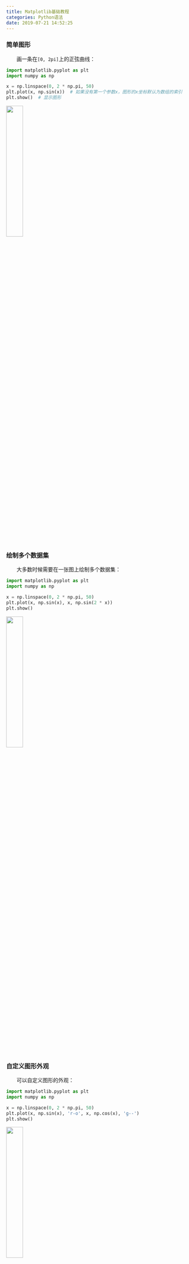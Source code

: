 ```yaml
---
title: Matplotlib基础教程
categories: Python语法
date: 2019-07-21 14:52:25
---
```

### 简单图形

&emsp;&emsp;画一条在`[0, 2pi]`上的正弦曲线：<!--more-->

``` python
import matplotlib.pyplot as plt
import numpy as np

x = np.linspace(0, 2 * np.pi, 50)
plt.plot(x, np.sin(x))  # 如果没有第一个参数x，图形的x坐标默认为数组的索引
plt.show()  # 显示图形
```

<img src="./Matplotlib基础教程/1.png" width="30%">

### 绘制多个数据集

&emsp;&emsp;大多数时候需要在一张图上绘制多个数据集：

``` python
import matplotlib.pyplot as plt
import numpy as np

x = np.linspace(0, 2 * np.pi, 50)
plt.plot(x, np.sin(x), x, np.sin(2 * x))
plt.show()
```

<img src="./Matplotlib基础教程/2.png" width="30%">

### 自定义图形外观

&emsp;&emsp;可以自定义图形的外观：

``` python
import matplotlib.pyplot as plt
import numpy as np

x = np.linspace(0, 2 * np.pi, 50)
plt.plot(x, np.sin(x), 'r-o', x, np.cos(x), 'g--')
plt.show()
```

<img src="./Matplotlib基础教程/3.png" width="30%">

&emsp;&emsp;基本颜色格式命令如下：

命令 | 说明 | 命令 | 说明 | 命令 | 说明 | 命令 | 说明
----|------|------|------|-----|------|------|----
`b` | 蓝色 | `g`  | 绿色  | `r` | 红色 | `c`  | 青色
`m` | 品红 | `y`  | 黄色  | `k` | 黑色 | `w`  | 白色

&emsp;&emsp;基本线型格式命令如下：

命令 | 说明 | 命令 | 说明 | 命令 | 说明
----|------|------|-----|------|-----
`-` | 实线 | `--` | 虚线 | `:`  | 点线

&emsp;&emsp;基本绘制标记格式命令如下：

命令 | 说明  | 命令 | 说明  | 命令 | 说明   | 命令 | 说明
----|-------|------|-------|-----|--------|-----|-----
`.` | 点     | `o` | 圆圈   | `s` | 正方形 | `*` | 星形
`+` | 加号   | `x` | 叉号

### 使用子图

&emsp;&emsp;使用子图可以在一个窗口绘制多张图：

``` python
import matplotlib.pyplot as plt
import numpy as np

x = np.linspace(0, 2 * np.pi, 50)
plt.subplot(2, 1, 1)  # (行, 列, 活跃区)
plt.plot(x, np.sin(x), 'r')
plt.subplot(2, 1, 2)
plt.plot(x, np.cos(x), 'g')
plt.show()
```

<img src="./Matplotlib基础教程/4.png" width="30%">

### 简单的散点图

&emsp;&emsp;散点图是一堆离散点的集合：

``` python
import matplotlib.pyplot as plt
import numpy as np

x = np.linspace(0, 2 * np.pi, 50)
y = np.sin(x)
plt.scatter(x, y)
plt.show()
```

<img src="./Matplotlib基础教程/5.png" width="35%">

### 彩色映射散点图

&emsp;&emsp;代码实例：

``` python
import matplotlib.pyplot as plt
import numpy as np

x = np.random.rand(1000)
y = np.random.rand(1000)
size = np.random.rand(1000) * 50
colour = np.random.rand(1000)
plt.scatter(x, y, size, colour)
plt.colorbar()
plt.show()
```

<img src="./Matplotlib基础教程/6.png" width="30%">

### 直方图

&emsp;&emsp;直方图是另一种常见的图形，也可以通过几行代码创建出来：

``` python
import matplotlib.pyplot as plt
import numpy as np

x = np.random.randn(1000)
plt.hist(x, 50)  # x是一个包含数据的数组，50是数据容器的个数
plt.show()
```

<img src="./Matplotlib基础教程/7.png" width="30%">

### 标题、标签和图例

&emsp;&emsp;代码实例：

``` python
import matplotlib.pyplot as plt
import numpy as np

x = np.linspace(0, 2 * np.pi, 50)
plt.plot(x, np.sin(x), 'r-x', label='Sin(x)')
plt.plot(x, np.cos(x), 'g-^', label='Cos(x)')
plt.legend()  # 展示图例
plt.xlabel('Rads')  # 给x轴添加标签
plt.ylabel('Amplitude')  # 给y轴添加标签
plt.title('Sin and Cos Waves')  # 添加图形标题
plt.show()
```

<img src="./Matplotlib基础教程/8.png" width="30%">

### 显示图片

&emsp;&emsp;`imshow`函数原型如下：

``` python
matplotlib.pyplot.imshow(X, cmap=None)
```

- 参数`X`是要绘制的图像或数组。
- 参数`cmap`是颜色图谱。

``` python
plt.imshow(image_1)
plt.imshow(image_2, plt.cm.gray)
```

&emsp;&emsp;代码实例：

``` python
import matplotlib.pyplot as plt
from skimage import data

img = data.astronaut()
plt.imshow(img)
plt.show()
```

<img src="./Matplotlib基础教程/9.png" width="30%">

### figure窗口

&emsp;&emsp;`matplotlib`可以设置多个`figure`窗口：

``` python
from skimage import data
import matplotlib.pyplot as plt

img = data.astronaut()
# 创建一个名为astronaut的窗口，并设置大小
plt.figure(num='astronaut', figsize=(8, 8))

plt.subplot(2, 2, 1)  # 将窗口分为两行两列四个子图，则可显示四幅图片
plt.title('origin image')  # 第一幅图片标题
plt.imshow(img)  # 绘制第一幅图片

plt.subplot(2, 2, 2)  # 第二个子图
plt.title('R channel')  # 第二幅图片标题
plt.imshow(img[:, :, 0], plt.cm.gray)  # 绘制第二幅图片，且为灰度图
plt.axis('off')  # 不显示坐标尺寸

plt.subplot(2, 2, 3)  # 第三个子图
plt.title('G channel')  # 第三幅图片标题
plt.imshow(img[:, :, 1], plt.cm.gray)  # 绘制第三幅图片，且为灰度图
plt.axis('off')  # 不显示坐标尺寸

plt.subplot(2, 2, 4)  # 第四个子图
plt.title('B channel')  # 第四幅图片标题
plt.imshow(img[:, :, 2], plt.cm.gray)  # 绘制第四幅图片，且为灰度图
plt.axis('off')  # 不显示坐标尺寸

plt.show()  # 显示窗口
```

<img src="./Matplotlib基础教程/10.png" width="30%">

### 坐标轴设置

&emsp;&emsp;使用`plt.xlim`设置`x`坐标轴范围，使用`plt.ylim`设置`y`坐标轴范围。
&emsp;&emsp;使用`plt.xlabel`设置`x`坐标轴名称，使用`plt.ylabel`设置`y`坐标轴名称。

``` python
import matplotlib.pyplot as plt
import numpy as np

x = np.linspace(-3, 3, 50)
y1 = 2 * x + 1
y2 = x ** 2

plt.figure()
plt.plot(x, y2)
plt.plot(x, y1, color='red', linewidth=1.0, linestyle='--')

plt.xlim((-1, 2))
plt.ylim((-2, 3))
plt.xlabel('I am x')
plt.ylabel('I am y')
plt.show()
```

<img src="./Matplotlib基础教程/11.png" width="30%">

&emsp;&emsp;使用`plt.xticks`设置`x`轴刻度：

``` python
# x轴的坐标范围是(-1, 2)，刻度个数为5
new_ticks = np.linspace(-1, 2, 5)
print(new_ticks)
plt.xticks(new_ticks)
```

&emsp;&emsp;使用`plt.yticks`设置`y`轴刻度与名称：

``` python
plt.yticks(
    [-2, -1.8, -1, 1.22, 3],
    [r'$really\ bad$', r'$bad$', r'$normal$', r'$good$', r'$really\ good$'])
plt.show()
```

<img src="./Matplotlib基础教程/12.png" width="50%">

&emsp;&emsp;设置坐标轴的范围还可以使用`axis`：

``` python
import numpy as np
import matplotlib.pyplot as plt

x = np.arange(-101, 101, 1)
plt.plot(x, x ** 2)
plt.axis([-100, 100, 0, 10000])  # 设置x轴的最小值、最大值和y轴的最小值、最大值
plt.show()
```

<img src="./Matplotlib基础教程/13.png" width="30%">

### triplot

&emsp;&emsp;使用`triplot`创建非结构化三角形网格：

``` python
matplotlib.pyplot.triplot(*args, **kwargs)
```

参数`args`和`kwargs`的含义与`plot`的相同。

``` python
from matplotlib import pyplot as plt
import matplotlib.tri as tri
import numpy as np

rand_data = np.random.randn(50, 2)
triangulation = tri.Triangulation(rand_data[:, 0], rand_data[:, 1])
plt.triplot(triangulation)
plt.show()
```

<img src="./Matplotlib基础教程/14.png" width="35%">

### 绘制三维数据

&emsp;&emsp;代码如下：

``` python
import numpy as np
import matplotlib.pyplot as plt
from mpl_toolkits.mplot3d import Axes3D

fig = plt.figure()
ax = fig.gca(projection='3d')
th = np.linspace(-4 * np.pi, 4 * np.pi, 100)
z = np.linspace(-2, 2, 100)
r = z ** 2 + 1
x = r * np.sin(th)
y = r * np.cos(th)
ax.plot(x, y, z, label='hello')
ax.legend()
# 限制坐标轴的范围
ax.set_xlim3d(x.min(), x.max())
ax.set_ylim3d(y.min(), y.max())
ax.set_zlim3d(z.min(), z.max())
plt.show()
```

<img src="./Matplotlib基础教程/15.png" width="35%">

### 清除图像

&emsp;&emsp;`Matplotlib`提供了以下清除图像功能：

``` python
cla()  # Clear axis
clf()  # Clear figure
close()  # Close a figure window
```

### 动态图

&emsp;&emsp;代码如下：

``` python
import matplotlib.pyplot as plt
import numpy as np

plt.axis([0, 50, 0, 1])
plt.ion()  # 动态图的交互模式打开，此时show不再暂停

for i in range(50):
    y = np.random.random()
    plt.scatter(i, y)
    plt.pause(0.01)  # pause以秒为单位
    plt.autoscale()
    plt.show()

plt.pause(1)
```

### 没有GUI时进行绘图

&emsp;&emsp;在`import matplotlib.pyplot as plt`之前添加如下语句：

``` python
import matplotlib as mpl
mpl.use('Agg')
```

&emsp;&emsp;在`plt.draw`或者`plt.show`之后添加生成图片的代码：

``` python
plt.savefig("picture_name.jpg")
```

### add_subplot函数

&emsp;&emsp;代码如下：

``` python
import matplotlib.pyplot as plt
import numpy as np

x = np.linspace(0, 2 * np.pi, 50)
fig = plt.figure()
ax = fig.add_subplot(223)
ax.plot(x, np.sin(x))
ax.set_title("OutPut")
plt.show()
```

`223`的意思是将画布分割成`2`行`2`列，图像画在从左到右、从上到下的第`3`块：

<img src="./Matplotlib基础教程/16.png" width="35%">

&emsp;&emsp;如果其中有数字不是个位数，需要使用逗号进行隔开，例如`ax = fig.add_subplot(3, 4, 10)`。

### rcParams

&emsp;&emsp;函数作用是指定图片像素：

``` python
import matplotlib
import matplotlib.pyplot as plt

# 默认的像素为[6.0, 4.0]，分辨率为100，则图片尺寸为“600 * 400”
# 如果指定“dpi = 200”，则图片尺寸为“1200 * 800”
# 如果指定“dpi = 300”，则图片尺寸为“1800 * 1200”
plt.rcParams['savefig.dpi'] = 300  # 图片像素
plt.rcParams['figure.dpi'] = 300  # 分辨率
myfont = matplotlib.font_manager.FontProperties(fname=r'c:\windows\fonts\simsun.ttc')
plt.plot((1, 2, 3), (4, 3, -1))
plt.xlabel(u'横坐标', fontproperties=myfont)
plt.ylabel(u'纵坐标', fontproperties=myfont)
plt.savefig('plot123_2.png', dpi=300)  # 指定分辨率保存
```

### Polygon

&emsp;&emsp;绘制多边形的代码如下：

``` python
import matplotlib
import matplotlib.pyplot as plt

def main():
    fig = plt.figure()
    ax = fig.add_subplot(111)
    # 5点(0.1,0.1), (0.1,0.6), (0.7,0.8), (0.6,0.4), (0.6,0.1)を通る多角形を描画
    poly = plt.Polygon(((0.1, 0.1), (0.1, 0.6), (0.7, 0.8),
                        (0.6, 0.4), (0.6, 0.1)), fc="#770000")
    ax.add_patch(poly)
    plt.show()

if __name__ == '__main__':
    main()
```

<img src="./Matplotlib基础教程/17.png" width="35%">

### PatchCollection

&emsp;&emsp;代码如下：

``` python
import pylab as plt
from matplotlib.patches import Circle
from matplotlib.collections import PatchCollection

fig, ax = plt.subplots()
patches = []
circle = Circle((0.5, 0.5), 0.3, ec="none")
patches.append(circle)
collection = PatchCollection(patches, alpha=0.3)
ax.add_collection(collection)
plt.axis('equal')
plt.show()
```

<img src="./Matplotlib基础教程/18.png" width="35%">

### heatmap的绘制

&emsp;&emsp;代码如下：

``` python
import numpy as np
import matplotlib
import matplotlib.pyplot as plt

vegetables = ["cucumber", "tomato", "lettuce",
              "asparagus", "potato", "wheat", "barley"]
farmers = ["Farmer Joe", "Upland Bros.", "Smith Gardening",
           "Agrifun", "Organiculture", "BioGoods Ltd.", "Cornylee Corp."]

harvest = np.array(
    [[0.8, 2.4, 2.5, 3.9, 0.0, 4.0, 0.0],
     [2.4, 0.0, 4.0, 1.0, 2.7, 0.0, 0.0],
     [1.1, 2.4, 0.8, 4.3, 1.9, 4.4, 0.0],
     [0.6, 0.0, 0.3, 0.0, 3.1, 0.0, 0.0],
     [0.7, 1.7, 0.6, 2.6, 2.2, 6.2, 0.0],
     [1.3, 1.2, 0.0, 0.0, 0.0, 3.2, 5.1],
     [0.1, 2.0, 0.0, 1.4, 0.0, 1.9, 6.3]]
)

fig, ax = plt.subplots()
im = ax.imshow(harvest)

# We want to show all ticks
ax.set_xticks(np.arange(len(farmers)))
ax.set_yticks(np.arange(len(vegetables)))
# label them with the respective list entries
ax.set_xticklabels(farmers)
ax.set_yticklabels(vegetables)
# Rotate the tick labels and set their alignment
plt.setp(ax.get_xticklabels(), rotation=45, ha="right", rotation_mode="anchor")

# Loop over data dimensions and create text annotations
for i in range(len(vegetables)):
    for j in range(len(farmers)):
        text = ax.text(j, i, harvest[i, j], ha="center", va="center", color="w")

ax.set_title("Harvest of local farmers (in tons/year)")
fig.tight_layout()
plt.show()
```

<img src="./Matplotlib基础教程/19.png" width="30%">

### LinearLocator

&emsp;&emsp;代码如下：

``` python
from mpl_toolkits.mplot3d import Axes3D
from matplotlib import cm  # 里面有很多颜色映射表
from matplotlib.ticker import LinearLocator, FormatStrFormatter
import matplotlib.pyplot as plt
import numpy as np

fig = plt.figure()
ax = fig.gca(projection='3d')
X = np.arange(-5, 5, 0.25)
Y = np.arange(-5, 5, 0.25)
X, Y = np.meshgrid(X, Y)  # 创建“X-Y”平面表格
R = np.sqrt(X ** 2 + Y ** 2)  # 计算每个点的高度
Z = np.cos(R)

surf = ax.plot_surface(
    X, Y, Z, rstride=1, cstride=1, cmap=cm.coolwarm,
    linewidth=0, antialiased=False
)

ax.set_zlim(-1.01, 1.01)
# 设置z轴的坐标为线性的，且有10个坐标标记
ax.zaxis.set_major_locator(LinearLocator(10))
# 设置了z轴坐标的显示格式
ax.zaxis.set_major_formatter(FormatStrFormatter('%.02f'))
fig.colorbar(surf, shrink=.5, aspect=5)  # 设置颜色带的大小
plt.show()
```

<img src="./Matplotlib基础教程/20.png" width="35%">

### 显示灰度图

&emsp;&emsp;代码如下：

``` python
import cv2
import matplotlib.pyplot as plt

img = cv2.imread('lena.jpg', 0)
plt.imshow(img, cmap='gray')
plt.show()
```

<img src="./Matplotlib基础教程/21.png" width="35%">

### 显示彩色图

&emsp;&emsp;`OpenCV`的图像是以`BGR`的顺序存储的，但`Matplotlib`是以`RGB`显示的，因此需要转换一下：

``` python
import cv2
import matplotlib.pyplot as plt

img = cv2.imread('lena.jpg')
 # 或使用“img2 = cv2.cvtColor(img, cv2.COLOR_BGR2RGB)”
img2 = img[:, :, ::-1]  # 将BGR进行翻转，变成RGB
# 显示不正确的图
plt.subplot(121)
plt.imshow(img)
# 显示正确的图
plt.subplot(122)
plt.xticks([]), plt.yticks([])  # 隐藏x和y轴
plt.imshow(img2)
plt.show()
```

<img src="./Matplotlib基础教程/22.png" width="45%">

### 等高线图

&emsp;&emsp;代码如下：

``` python
import matplotlib.pyplot as plt
import numpy as np

def f(x, y):  # the height function
    return (1 - x / 2 + x ** 5 + y ** 3) * np.exp(-x ** 2 - y ** 2)

n = 256
x = np.linspace(-3, 3, n)
y = np.linspace(-3, 3, n)
X, Y = np.meshgrid(x, y)

# use plt.contourf to filling contours. X, Y and value for (X,Y) point
plt.contourf(X, Y, f(X, Y), 8, alpha=.75, cmap=plt.cm.hot)

# use plt.contour to add contour lines
C = plt.contour(X, Y, f(X, Y), 8, colors='black', linewidth=.5)

plt.clabel(C, inline=True, fontsize=10)
plt.xticks(())
plt.yticks(())
plt.show()
```

<img src="./Matplotlib基础教程/23.jpg" width="35%">

### Bar柱状图

&emsp;&emsp;代码如下：

``` python
import matplotlib.pyplot as plt
import numpy as np

n = 12
X = np.arange(n)
Y1 = (1 - X / float(n)) * np.random.uniform(0.5, 1.0, n)
Y2 = (1 - X / float(n)) * np.random.uniform(0.5, 1.0, n)

plt.bar(X, +Y1)
plt.bar(X, -Y2)

plt.xlim(-.5, n)
plt.xticks(())
plt.ylim(-1.25, 1.25)
plt.yticks(())

plt.show()
```

<img src="./Matplotlib基础教程/24.png" width="35%">

&emsp;&emsp;使用`facecolor`设置主体颜色，使用`edgecolor`设置边框颜色：

``` python
plt.bar(X, +Y1, facecolor='#9999ff', edgecolor='white')
plt.bar(X, -Y2, facecolor='#ff9999', edgecolor='white')
```

<img src="./Matplotlib基础教程/25.png" width="35%">

接&emsp;&emsp;使用`plt.text`分别在柱体上方和下方加上数值：

``` python
for x, y in zip(X, Y1):
    # ha: horizontal alignment; va: vertical alignment
    plt.text(x + 0.4, y + 0.05, '%.2f' % y, ha='center', va='bottom')

for x, y in zip(X, Y2):
    plt.text(x + 0.4, -y - 0.05, '%.2f' % y, ha='center', va='top')
```

<img src="./Matplotlib基础教程/26.png" width="50%">

### 横向柱状图

&emsp;&emsp;代码如下：

``` python
import numpy as np
import matplotlib.pyplot as plt

people = ('Tom', 'Dick', 'Harry', 'Slim', 'Jim')
y_pos = np.arange(len(people))
performance = 3 + 10 * np.random.rand(len(people))
error = np.random.rand(len(people))
plt.barh(y_pos, performance, xerr=error, align='center', alpha=0.4)
plt.yticks(y_pos, people)
plt.xlabel('Performance')
plt.title('How fast do you want to go today?')
plt.show()
```

<img src="./Matplotlib基础教程/27.png" width="35%">